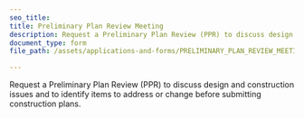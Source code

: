 ```yaml
---
seo_title: 
title: Preliminary Plan Review Meeting
description: Request a Preliminary Plan Review (PPR) to discuss design and construction issues and to identify items to address or change before submitting construction plans.
document_type: form
file_path: /assets/applications-and-forms/PRELIMINARY_PLAN_REVIEW_MEETINGS_AND_FORM.pdf

---
```

Request a Preliminary Plan Review (PPR) to discuss design and construction issues and to identify items to address or change before submitting construction plans.
